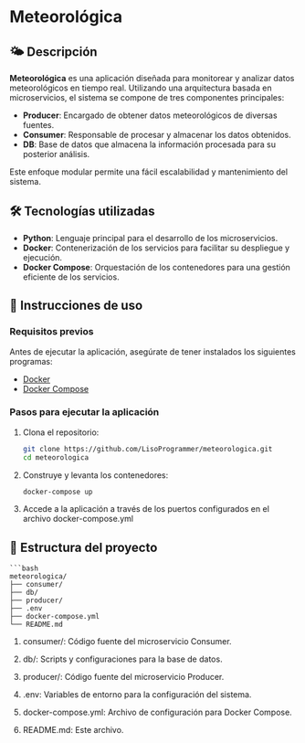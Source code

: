 # Meteorológica

## 🌤️ Descripción

**Meteorológica** es una aplicación diseñada para monitorear y analizar datos meteorológicos en tiempo real. Utilizando una arquitectura basada en microservicios, el sistema se compone de tres componentes principales:

- **Producer**: Encargado de obtener datos meteorológicos de diversas fuentes.
- **Consumer**: Responsable de procesar y almacenar los datos obtenidos.
- **DB**: Base de datos que almacena la información procesada para su posterior análisis.

Este enfoque modular permite una fácil escalabilidad y mantenimiento del sistema.

## 🛠️ Tecnologías utilizadas

- **Python**: Lenguaje principal para el desarrollo de los microservicios.
- **Docker**: Contenerización de los servicios para facilitar su despliegue y ejecución.
- **Docker Compose**: Orquestación de los contenedores para una gestión eficiente de los servicios.

## 🚀 Instrucciones de uso

### Requisitos previos

Antes de ejecutar la aplicación, asegúrate de tener instalados los siguientes programas:

- [Docker](https://www.docker.com/products/docker-desktop)
- [Docker Compose](https://docs.docker.com/compose/install/)

### Pasos para ejecutar la aplicación

1. Clona el repositorio:
   ```bash
   git clone https://github.com/LisoProgrammer/meteorologica.git
   cd meteorologica
2. Construye y levanta los contenedores:
    ```bash
   docker-compose up
3. Accede a la aplicación a través de los puertos configurados en el archivo docker-compose.yml
## 📂 Estructura del proyecto
    ```bash
    meteorologica/
    ├── consumer/
    ├── db/
    ├── producer/
    ├── .env
    ├── docker-compose.yml
    └── README.md

1. consumer/: Código fuente del microservicio Consumer.

2. db/: Scripts y configuraciones para la base de datos.

3. producer/: Código fuente del microservicio Producer.

4. .env: Variables de entorno para la configuración del sistema.

5. docker-compose.yml: Archivo de configuración para Docker Compose.

6. README.md: Este archivo.
